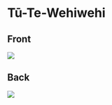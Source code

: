 # Tū-Te-Wehiwehi
 ## Front
 ![](../images/tū-te-wehiwehi-front.jpg)
 ## Back
 ![](../images/tū-te-wehiwehi-back.jpg)